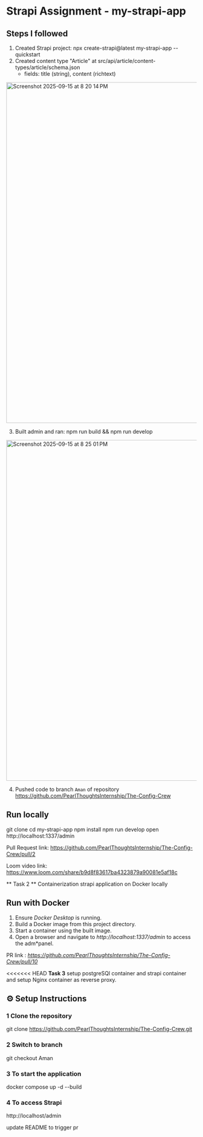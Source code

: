 # Strapi Assignment - my-strapi-app

## Steps I followed
1. Created Strapi project: npx create-strapi@latest my-strapi-app --quickstart
2. Created content type "Article" at src/api/article/content-types/article/schema.json
   - fields: title (string), content (richtext)
  <img width="1440" height="900" alt="Screenshot 2025-09-15 at 8 20 14 PM" src="https://github.com/user-attachments/assets/adf90070-00bc-4b8c-aa7f-12aff61ee7f8" />

   
3. Built admin and ran: npm run build && npm run develop
  <img width="1440" height="900" alt="Screenshot 2025-09-15 at 8 25 01 PM" src="https://github.com/user-attachments/assets/a8f6be81-96fa-4f9e-b8e1-637a9f01b361" />
  
4. Pushed code to branch `Aman` of repository https://github.com/PearlThoughtsInternship/The-Config-Crew

## Run locally
git clone <repo-url>
cd my-strapi-app
npm install
npm run develop
open http://localhost:1337/admin

Pull Request link: https://github.com/PearlThoughtsInternship/The-Config-Crew/pull/2

Loom video link:  https://www.loom.com/share/b9d8f83617ba4323879a90081e5af18c

** Task 2 **
Containerization strapi application on Docker locally

## Run with Docker
1. Ensure *Docker Desktop* is running.  
2. Build a Docker image from this project directory.  
3. Start a container using the built image.  
4. Open a browser and navigate to *http://localhost:1337/admin* to access the adm*panel.

PR link : *https://github.com/PearlThoughtsInternship/The-Config-Crew/pull/10*

<<<<<<< HEAD
**Task 3**    setup postgreSQl container and strapi container and setup Nginx container as reverse proxy.
## ⚙️ Setup Instructions

### 1️ Clone the repository
git clone https://github.com/PearlThoughtsInternship/The-Config-Crew.git

### 2 Switch to branch 
git checkout Aman

### 3 To start the application
docker compose up -d --build

### 4 To access Strapi
http://localhost/admin

update README to trigger pr


